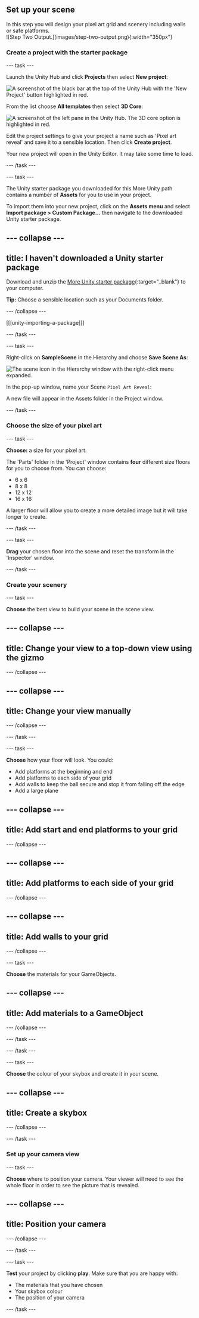 ## Set up your scene

<div style="display: flex; flex-wrap: wrap">
<div style="flex-basis: 200px; flex-grow: 1; margin-right: 15px;">
In this step you will design your pixel art grid and scenery including walls or safe platforms. 
</div>
<div>
![Step Two Output.](images/step-two-output.png){:width="350px"}
</div>
</div>

### Create a project with the starter package

--- task ---

Launch the Unity Hub and click **Projects** then select **New project**:

![A screenshot of the black bar at the top of the Unity Hub with the 'New Project' button highlighted in red.](images/new-project.png)

From the list choose **All templates** then select **3D Core**:

![A screenshot of the left pane in the Unity Hub. The 3D core option is highlighted in red.](images/3D-core.png)

Edit the project settings to give your project a name such as 'Pixel art reveal' and save it to a sensible location. Then click **Create project**.

Your new project will open in the Unity Editor. It may take some time to load.

--- /task ---

--- task ---

The Unity starter package you downloaded for this More Unity path contains a number of **Assets** for you to use in your project.

To import them into your new project, click on the **Assets menu** and select **Import package > Custom Package…** then navigate to the downloaded Unity starter package.

--- collapse ---
---
title: I haven't downloaded a Unity starter package
---

Download and unzip the [More Unity starter package](https://rpf.io/p/en/rainbow-run-go){:target="_blank"} to your computer. 

**Tip:** Choose a sensible location such as your Documents folder. 

--- /collapse ---

[[[unity-importing-a-package]]]

--- /task ---

--- task ---

Right-click on **SampleScene** in the Hierarchy and choose **Save Scene As**: 

![The scene icon in the Hierarchy window with the right-click menu expanded.](images/right-click-scene.png)

In the pop-up window, name your Scene `Pixel Art Reveal`:

A new file will appear in the Assets folder in the Project window.

--- /task ---

### Choose the size of your pixel art

--- task ---

**Choose:** a size for your pixel art. 

The 'Parts' folder in the 'Project' window contains **four** different size floors for you to choose from. You can choose:

+ 6 x 6
+ 8 x 8
+ 12 x 12
+ 16 x 16

A larger floor will allow you to create a more detailed image but it will take longer to create. 

--- /task ---

--- task ---

**Drag** your chosen floor into the scene and reset the transform in the 'Inspector' window. 

--- /task ---

### Create your scenery

--- task ---

**Choose** the best view to build your scene in the scene view. 

--- collapse ---
---
title: Change your view to a top-down view using the gizmo
---



--- /collapse ---

--- collapse ---
---
title: Change your view manually
---



--- /collapse ---

--- /task ---


--- task ---

**Choose** how your floor will look. You could:

+ Add platforms at the beginning and end
+ Add platforms to each side of your grid
+ Add walls to keep the ball secure and stop it from falling off the edge
+ Add a large plane 

--- collapse ---
---
title: Add start and end platforms to your grid
---



--- /collapse ---

--- collapse ---
---
title: Add platforms to each side of your grid
---



--- /collapse ---

--- collapse ---
---
title: Add walls to your grid
---



--- /collapse ---

--- task ---

**Choose** the materials for your GameObjects. 

--- collapse ---
---
title: Add materials to a GameObject
---



--- /collapse ---

--- /task ---


--- /task ---

--- task ---

**Choose** the colour of your skybox and create it in your scene.

--- collapse ---
---
title: Create a skybox
---



--- /collapse ---

--- /task ---

### Set up your camera view

--- task ---

**Choose** where to position your camera. Your viewer will need to see the whole floor in order to see the picture that is revealed. 

--- collapse ---
---
title: Position your camera
---



--- /collapse ---

--- /task ---

--- task ---

**Test** your project by clicking **play**. Make sure that you are happy with:

+ The materials that you have chosen
+ Your skybox colour
+ The position of your camera

--- /task ---


